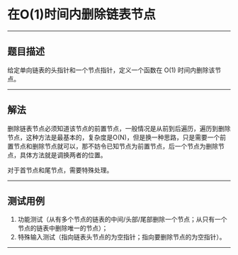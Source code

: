 # 在O(1)时间内删除链表节点

____

## 题目描述

给定单向链表的头指针和一个节点指针，定义一个函数在 O(1) 时间内删除该节点。
____

## 解法

删除链表节点必须知道该节点的前置节点，一般情况是从前到后遍历，遍历到删除节点，这种方法是最基本的，复杂度是O(N)，但是换一种思路，只是需要一个前置节点和删除节点就可以，那不妨令已知节点为前置节点，后一个节点为删除节点，具体方法就是调换两者的位置。

对于首节点和尾节点，需要特殊处理。

____

## 测试用例

1. 功能测试（从有多个节点的链表的中间/头部/尾部删除一个节点；从只有一个节点的链表中删除唯一的节点）；
2. 特殊输入测试（指向链表头节点的为空指针；指向要删除节点的为空指针）。

___

